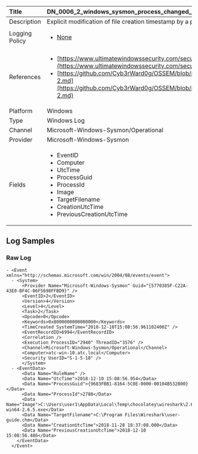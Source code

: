 | Title          | DN_0006_2_windows_sysmon_process_changed_a_file_creation_time                                                                                                      |
|:---------------|:-----------------------------------------------------------------------------------------------------------------|
| Description    | Explicit modification of file creation timestamp by a process                                                                                                |
| Logging Policy | <ul><li>[None](../Logging_Policies/None.md)</li></ul> |
| References     | <ul><li>[https://www.ultimatewindowssecurity.com/securitylog/encyclopedia/event.aspx?eventid=90002](https://www.ultimatewindowssecurity.com/securitylog/encyclopedia/event.aspx?eventid=90002)</li><li>[https://github.com/Cyb3rWard0g/OSSEM/blob/master/data_dictionaries/windows/sysmon/event-2.md](https://github.com/Cyb3rWard0g/OSSEM/blob/master/data_dictionaries/windows/sysmon/event-2.md)</li></ul>                                  |
| Platform       | Windows    																																															  |
| Type           | Windows Log        																																															  |
| Channel        | Microsoft-Windows-Sysmon/Operational     																																															  |
| Provider       | Microsoft-Windows-Sysmon    																																															  |
| Fields         | <ul><li>EventID</li><li>Computer</li><li>UtcTime</li><li>ProcessGuid</li><li>ProcessId</li><li>Image</li><li>TargetFilename</li><li>CreationUtcTime</li><li>PreviousCreationUtcTime</li></ul>                                               |


## Log Samples

### Raw Log

```
- <Event xmlns="http://schemas.microsoft.com/win/2004/08/events/event">
  - <System>
      <Provider Name="Microsoft-Windows-Sysmon" Guid="{5770385F-C22A-43E0-BF4C-06F5698FFBD9}" /> 
      <EventID>2</EventID> 
      <Version>4</Version> 
      <Level>4</Level> 
      <Task>2</Task> 
      <Opcode>0</Opcode> 
      <Keywords>0x8000000000000000</Keywords> 
      <TimeCreated SystemTime="2018-12-10T15:08:56.961102400Z" /> 
      <EventRecordID>6994</EventRecordID> 
      <Correlation /> 
      <Execution ProcessID="2940" ThreadID="3576" /> 
      <Channel>Microsoft-Windows-Sysmon/Operational</Channel> 
      <Computer>atc-win-10.atc.local</Computer> 
      <Security UserID="S-1-5-18" /> 
      </System>
  - <EventData>
      <Data Name="RuleName" /> 
      <Data Name="UtcTime">2018-12-10 15:08:56.954</Data> 
      <Data Name="ProcessGuid">{9683FBB1-8164-5C0E-0000-00104B532800}</Data> 
      <Data Name="ProcessId">2788</Data> 
      <Data Name="Image">C:\Users\user1\AppData\Local\Temp\chocolatey\wireshark\2.6.5\Wireshark-win64-2.6.5.exe</Data> 
      <Data Name="TargetFilename">C:\Program Files\Wireshark\user-guide.chm</Data> 
      <Data Name="CreationUtcTime">2018-11-28 18:37:08.000</Data> 
      <Data Name="PreviousCreationUtcTime">2018-12-10 15:08:56.486</Data> 
    </EventData>
  </Event>

```




